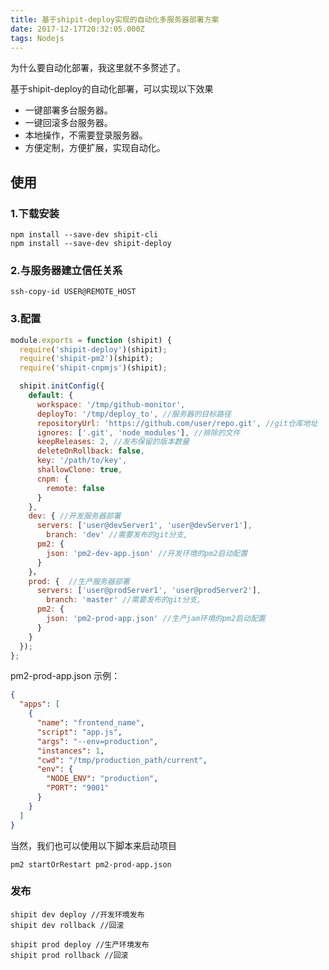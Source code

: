 ```yaml
---
title: 基于shipit-deploy实现的自动化多服务器部署方案
date: 2017-12-17T20:32:05.000Z
tags: Nodejs
---
```


为什么要自动化部署，我这里就不多赘述了。

基于shipit-deploy的自动化部署，可以实现以下效果

* 一键部署多台服务器。
* 一键回滚多台服务器。
* 本地操作，不需要登录服务器。
* 方便定制，方便扩展，实现自动化。

## 使用

### 1.下载安装

```
npm install --save-dev shipit-cli
npm install --save-dev shipit-deploy
```

### 2.与服务器建立信任关系
```
ssh-copy-id USER@REMOTE_HOST
```

### 3.配置
```javascript
module.exports = function (shipit) {
  require('shipit-deploy')(shipit);
  require('shipit-pm2')(shipit);
  require('shipit-cnpmjs')(shipit);

  shipit.initConfig({
    default: {
      workspace: '/tmp/github-monitor',
      deployTo: '/tmp/deploy_to', //服务器的目标路径
      repositoryUrl: 'https://github.com/user/repo.git', //git仓库地址
      ignores: ['.git', 'node_modules'], //排除的文件
      keepReleases: 2, //发布保留的版本数量
      deleteOnRollback: false,
      key: '/path/to/key',
      shallowClone: true,
      cnpm: {
        remote: false
      }
    },
    dev: { //开发服务器部署
      servers: ['user@devServer1', 'user@devServer1'],
	    branch: 'dev' //需要发布的git分支,
      pm2: {
        json: 'pm2-dev-app.json' //开发环境的pm2启动配置
      }
    }，
    prod: {  //生产服务器部署
      servers: ['user@prodServer1', 'user@prodServer2'],
	    branch: 'master' //需要发布的git分支,
      pm2: {
        json: 'pm2-prod-app.json' //生产jam环境的pm2启动配置
      }
    }
  });
};
```

pm2-prod-app.json 示例：
``` json
{
  "apps": [
    {
      "name": "frontend_name", 
      "script": "app.js",
      "args": "--env=production",
      "instances": 1,
      "cwd": "/tmp/production_path/current",
      "env": {
        "NODE_ENV": "production",
        "PORT": "9001"
      }
    }
  ]
}
```

当然，我们也可以使用以下脚本来启动项目
```
pm2 startOrRestart pm2-prod-app.json
```

### 发布
```
shipit dev deploy //开发环境发布
shipit dev rollback //回滚

shipit prod deploy //生产环境发布
shipit prod rollback //回滚

```

